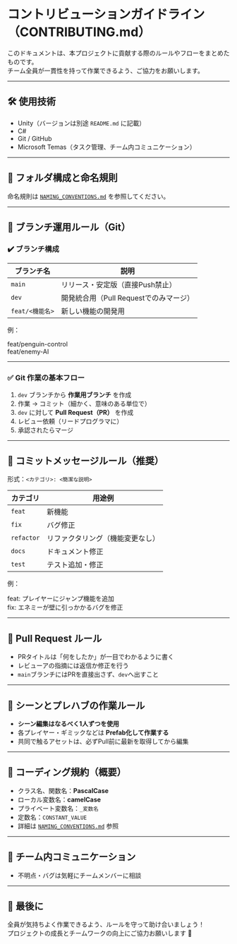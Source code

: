 # コントリビューションガイドライン（CONTRIBUTING.md）

このドキュメントは、本プロジェクトに貢献する際のルールやフローをまとめたものです。  
チーム全員が一貫性を持って作業できるよう、ご協力をお願いします。

---

## 🛠 使用技術

- Unity（バージョンは別途 `README.md` に記載）
- C#
- Git / GitHub
- Microsoft Temas（タスク管理、チーム内コミュニケーション）

---

## 📁 フォルダ構成と命名規則

命名規則は [`NAMING_CONVENTIONS.md`](./NAMING_CONVENTIONS.md) を参照してください。

---

## 🌿 ブランチ運用ルール（Git）

### ✔️ ブランチ構成

| ブランチ名 | 説明 |
|------------|------|
| `main`     | リリース・安定版（直接Push禁止） |
| `dev`      | 開発統合用（Pull Requestでのみマージ） |
| `feat/<機能名>` | 新しい機能の開発用 |

例：

feat/penguin-control  
feat/enemy-AI

---

### ✅ Git 作業の基本フロー

1. `dev` ブランチから **作業用ブランチ** を作成
2. 作業 → コミット（細かく、意味のある単位で）
3. `dev` に対して **Pull Request（PR）** を作成
4. レビュー依頼（リードプログラマに）
5. 承認されたらマージ

---

## 💬 コミットメッセージルール（推奨）

形式：`<カテゴリ>: <簡潔な説明>`

| カテゴリ | 用途例 |
|----------|--------|
| `feat`   | 新機能 |
| `fix`    | バグ修正 |
| `refactor` | リファクタリング（機能変更なし） |
| `docs`   | ドキュメント修正 |
| `test`   | テスト追加・修正 |

例：

feat: プレイヤーにジャンプ機能を追加  
fix: エネミーが壁に引っかかるバグを修正

---

## 🔀 Pull Request ルール

- PRタイトルは「何をしたか」が一目でわかるように書く
- レビューアの指摘には返信か修正を行う
- `main`ブランチにはPRを直接出さず、`dev`へ出すこと

---

## 🧪 シーンとプレハブの作業ルール

- **シーン編集はなるべく1人ずつを使用**
- 各プレイヤー・ギミックなどは **Prefab化して作業する**
- 共同で触るアセットは、必ずPull前に最新を取得してから編集

---

## 🧱 コーディング規約（概要）

- クラス名、関数名：**PascalCase**
- ローカル変数名：**camelCase**
- プライベート変数名：`_変数名`
- 定数名：`CONSTANT_VALUE`
- 詳細は [`NAMING_CONVENTIONS.md`](./NAMING_CONVENTIONS.md) 参照

---

## 👥 チーム内コミュニケーション

- 不明点・バグは気軽にチームメンバーに相談

---

## 🎯 最後に

全員が気持ちよく作業できるよう、ルールを守って助け合いましょう！  
プロジェクトの成長とチームワークの向上にご協力お願いします 🙏